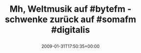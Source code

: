 ---
retweeted: false
source: <a href="http://twitter.com" rel="nofollow">Twitter Web Client</a>
entities:
  hashtags:
  - text: bytefm
    indices:
    - '18'
    - '25'
  - text: somafm
    indices:
    - '48'
    - '55'
  - text: digitalis
    indices:
    - '56'
    - '66'
  symbols: []
  user_mentions: []
  urls: []
display_text_range:
- '0'
- '66'
favorite_count: '0'
id_str: '1164929433'
truncated: false
retweet_count: '0'
id: '1164929433'
created_at: Sat Jan 31 17:50:35 +0000 2009
favorited: false
full_text: 'Mh, Weltmusik auf #bytefm - schwenke zurück auf #somafm #digitalis'
lang: de
tags:
- bytefm
- somafm
- digitalis
- pesos/twitter
date: '2009-01-31T17:50:35+00:00'
src: https://twitter.com/bascht/status/1164929433
original_url: https://twitter.com/bascht/status/1164929433
type: twitter_tweet
text: 'Mh, Weltmusik auf #bytefm - schwenke zurück auf #somafm #digitalis'
title: 'Mh, Weltmusik auf #bytefm - schwenke zurück auf #somafm #digitalis

  '

---